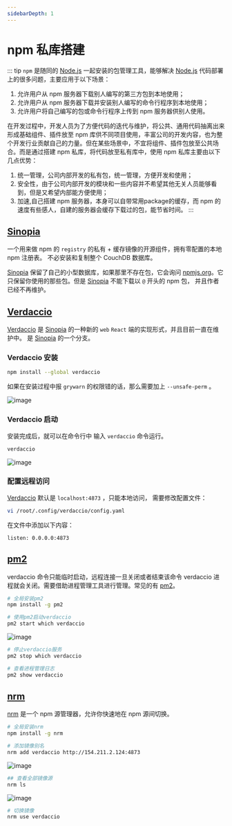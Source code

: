 ```yaml
---
sidebarDepth: 1
---
```


# npm 私库搭建

::: tip
<code>npm</code> 是随同的 [Node.js](http://nodejs.cn/) 一起安装的包管理工具，能够解决 [Node.js](http://nodejs.cn/) 代码部署上的很多问题，主要应用于以下场景：
1. 允许用户从 npm 服务器下载别人编写的第三方包到本地使用；
2. 允许用户从 npm 服务器下载并安装别人编写的命令行程序到本地使用；
3. 允许用户将自己编写的包或命令行程序上传到 npm 服务器供别人使用。

在开发过程中，开发人员为了方便代码的迭代与维护，将公共、通用代码抽离出来形成基础组件、插件放至 npm 库供不同项目使用，丰富公司的开发内容，也为整个开发行业贡献自己的力量。但在某些场景中，不宜将组件、插件包放至公共场合。而是通过搭建 npm 私库，将代码放至私有库中，使用 npm 私库主要由以下几点优势：

1. 统一管理，公司内部开发的私有包，统一管理，方便开发和使用；
2. 安全性，由于公司内部开发的模块和一些内容并不希望其他无关人员能够看到，但是又希望内部能方便使用；
3. 加速,自己搭建 npm 服务器，本身可以自带常用package的缓存，而 npm 的速度有些感人，自建的服务器会缓存下载过的包，能节省时间。
:::

## [Sinopia](https://github.com/rlidwka/sinopia)

一个用来做 npm 的 <code>registry</code> 的私有 + 缓存镜像的开源组件，拥有零配置的本地 npm 注册表。 不必安装和复制整个 CouchDB 数据库。

[Sinopia](https://github.com/rlidwka/sinopia) 保留了自己的小型数据库，如果那里不存在包，它会询问 [npmjs.org](https://npmjs.org)。它只保留你使用的那些包。但是 [Sinopia](https://github.com/rlidwka/sinopia) 不能下载以 <code>@</code> 开头的 npm 包， 并且作者已经不再维护。

## [Verdaccio](https://verdaccio.org/zh-CN/)

[Verdaccio](https://verdaccio.org/zh-CN/) 是 [Sinopia](https://github.com/rlidwka/sinopia) 的一种新的 <code>web</code> <code>React</code> 端的实现形式，并且目前一直在维护中。 是 [Sinopia](https://github.com/rlidwka/sinopia) 的一个分支。

### Verdaccio 安装

```bash
npm install --global verdaccio
```

如果在安装过程中报 <code>grywarn</code> 的权限错的话，那么需要加上 <code>--unsafe-perm</code> 。

![image](/img/verdaccio_install.png)

### Verdaccio 启动

安装完成后，就可以在命令行中 输入 <code>verdaccio</code> 命令运行。

```sh
verdaccio
```

![image](/img/verdaccio_start.png)

### 配置远程访问

[Verdaccio](https://verdaccio.org/zh-CN/) 默认是 <code>localhost:4873</code> ，只能本地访问， 需要修改配置文件：

```sh
vi /root/.config/verdaccio/config.yaml
```

在文件中添加以下内容：
```
listen: 0.0.0.0:4873
```

## [pm2](http://pm2.keymetrics.io/)

verdaccio 命令只能临时启动，远程连接一旦关闭或者结束该命令 verdaccio 进程就会关闭。需要借助进程管理工具进行管理。常见的有 [pm2](http://pm2.keymetrics.io/)。

```sh
# 全局安装pm2
npm install -g pm2 

# 使用pm2启动verdaccio
pm2 start which verdaccio 
```

![image](/img/pm2_install.png)

```sh
# 停止verdaccio服务
pm2 stop which verdaccio 

# 查看进程管理日志
pm2 show verdaccio 
```

## [nrm](https://github.com/Pana/nrm)

[nrm](https://github.com/Pana/nrm) 是一个 npm 源管理器，允许你快速地在 npm 源间切换。

```sh
# 全局安装nrm
npm install -g nrm 
```

```sh
# 添加镜像别名
nrm add verdaccio http://154.211.2.124:4873
```

![image](/img/nrm.png)

```sh
## 查看全部镜像源
nrm ls
```
![image](/img/nrm_ls.png)

```sh
# 切换镜像
nrm use verdaccio 
```